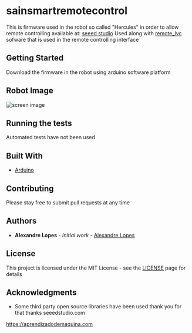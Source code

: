 # sainsmartremotecontrol

This is firmware used in the robot so called "Hercules" in order to allow remote controlling available at: [seeed studio](https://www.seeedstudio.com/Skeleton-Bot-4WD-Hercules-Mobile-Robotic-Platform-p-1504.html)
Used along with [remote_lvc](https://github.com/aleaugustoplus/remote_lvc) sofware that is used in the remote controlling interface

## Getting Started

Download the firmware in the robot using arduino software platform

## Robot Image

![screen image](images/robot.jpg)

## Running the tests

Automated tests have not been used 

## Built With

* [Arduino](https://www.arduino.cc/)

## Contributing

Please stay free to submit pull requests at any time

## Authors

* **Alexandre Lopes** - *Initial work* - [Alexandre Lopes](http://alexandre-lopes.com)

## License

This project is licensed under the MIT License - see the [LICENSE](https://en.wikipedia.org/wiki/MIT_License) page for details

## Acknowledgments

* Some third party open source libraries have been used thank you for that thanks seeedstudio.com


https://aprendizadodemaquina.com
